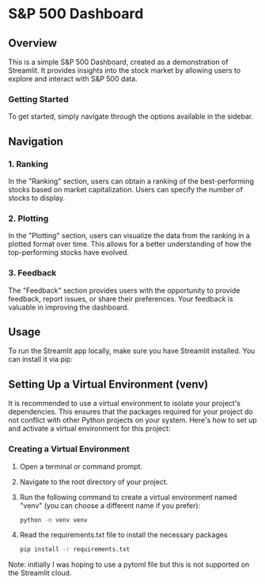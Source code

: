 # S&P 500 Dashboard


## Overview

This is a simple S&P 500 Dashboard, created as a demonstration of Streamlit. It provides insights into the stock market by allowing users to explore and interact with S&P 500 data.

### Getting Started

To get started, simply navigate through the options available in the sidebar.

## Navigation

### 1. Ranking

In the "Ranking" section, users can obtain a ranking of the best-performing stocks based on market capitalization. Users can specify the number of stocks to display.

### 2. Plotting

In the "Plotting" section, users can visualize the data from the ranking in a plotted format over time. This allows for a better understanding of how the top-performing stocks have evolved.

### 3. Feedback

The "Feedback" section provides users with the opportunity to provide feedback, report issues, or share their preferences. Your feedback is valuable in improving the dashboard.

## Usage

To run the Streamlit app locally, make sure you have Streamlit installed. You can install it via pip:

## Setting Up a Virtual Environment (venv)

It is recommended to use a virtual environment to isolate your project's dependencies. This ensures that the packages required for your project do not conflict with other Python projects on your system. Here's how to set up and activate a virtual environment for this project:



### Creating a Virtual Environment

1. Open a terminal or command prompt.

2. Navigate to the root directory of your project.

3. Run the following command to create a virtual environment named "venv" (you can choose a different name if you prefer):

   ```bash
   python -m venv venv

4. Read the requirements.txt file to install the necessary packages 
    ```bash
    pip install -r requirements.txt


Note: initially I was hoping to use a pytoml file but this is not supported on the Streamlit cloud. 

